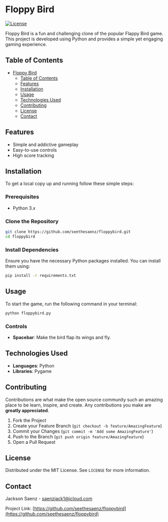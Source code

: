 # Floppy Bird

[![License](https://img.shields.io/badge/license-MIT-blue.svg)](https://opensource.org/licenses/MIT)

Floppy Bird is a fun and challenging clone of the popular Flappy Bird game. This project is developed using Python and provides a simple yet engaging gaming experience.

## Table of Contents

- [Floppy Bird](#floppy-bird)
  - [Table of Contents](#table-of-contents)
  - [Features](#features)
  - [Installation](#installation)
  - [Usage](#usage)
  - [Technologies Used](#technologies-used)
  - [Contributing](#contributing)
  - [License](#license)
  - [Contact](#contact)

## Features

- Simple and addictive gameplay
- Easy-to-use controls
- High score tracking

## Installation

To get a local copy up and running follow these simple steps:

### Prerequisites

- Python 3.x

### Clone the Repository

```bash
git clone https://github.com/seethesaenz/floppybird.git
cd floppybird
```

### Install Dependencies

Ensure you have the necessary Python packages installed. You can install them using:

```bash
pip install -r requirements.txt
```

## Usage

To start the game, run the following command in your terminal:

```bash
python floppybird.py
```

### Controls

- **Spacebar**: Make the bird flap its wings and fly.

## Technologies Used

- **Languages**: Python
- **Libraries**: Pygame

## Contributing

Contributions are what make the open source community such an amazing place to be learn, inspire, and create. Any contributions you make are **greatly appreciated**.

1. Fork the Project
2. Create your Feature Branch (`git checkout -b feature/AmazingFeature`)
3. Commit your Changes (`git commit -m 'Add some AmazingFeature'`)
4. Push to the Branch (`git push origin feature/AmazingFeature`)
5. Open a Pull Request

## License

Distributed under the MIT License. See `LICENSE` for more information.

## Contact

Jackson Saenz - [saenzjack1@icloud.com](mailto:saenzjack1@icloud.com)

Project Link: [https://github.com/seethesaenz/floppybird](https://github.com/seethesaenz/floppybird)
